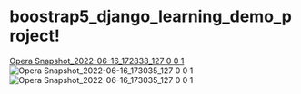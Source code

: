 # boostrap5_django_learning_demo_project!
[Opera Snapshot_2022-06-16_172838_127 0 0 1](https://user-images.githubusercontent.com/74815003/174093816-bec0748c-9eab-4bc2-9986-983d691e23f0.png)
![Opera Snapshot_2022-06-16_173035_127 0 0 1](https://user-images.githubusercontent.com/74815003/174093900-272e51fa-348a-4e7b-ad32-462b812c469d.png)
![Opera Snapshot_2022-06-16_173035_127 0 0 1](https://user-images.githubusercontent.com/74815003/174093926-e38af209-c112-433e-ac70-bacf5387d8fa.png)
